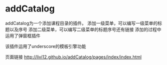 # addCatalog

addCatalog为一个添加课程目录的插件。
添加一级菜单，可以编写一级菜单的标题以及序号
添加二级菜单，可以编写二级菜单的标题序号还有链接
添加的过程中运用了弹窗框插件

该插件运用了underscore的模板引擎功能

页面链接  http://livi12.github.io/addCatalog/pages/index/index.html
